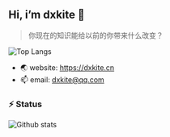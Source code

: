 ## Hi, i’m dxkite 👋

> 你现在的知识能给以前的你带来什么改变？

![Top Langs](https://github-readme-stats.vercel.app/api/top-langs/?username=dxkite&hide=HTML,css,JavaScript&langs_count=6&layout=compact)

- 🌏 website: https://dxkite.cn
- 📫 email: [dxkite@qq.com](mailto:dxkite@qq.com)

### ⚡ Status

![Github stats](https://github-readme-stats.vercel.app/api?username=dxkite&show_icons=true&hide_title=true&hide=contribs)



